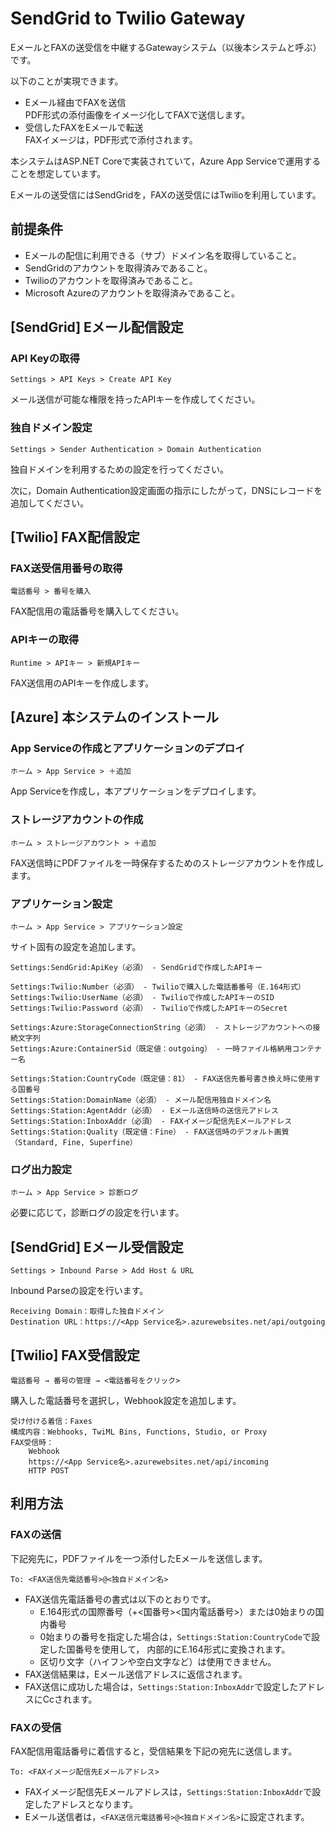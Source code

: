 # SendGrid to Twilio Gateway

EメールとFAXの送受信を中継するGatewayシステム（以後本システムと呼ぶ）です。

以下のことが実現できます。

- Eメール経由でFAXを送信  
  PDF形式の添付画像をイメージ化してFAXで送信します。
- 受信したFAXをEメールで転送  
  FAXイメージは，PDF形式で添付されます。

本システムはASP.NET Coreで実装されていて，Azure App Serviceで運用することを想定しています。

Eメールの送受信にはSendGridを，FAXの送受信にはTwilioを利用しています。

## 前提条件

- Eメールの配信に利用できる（サブ）ドメイン名を取得していること。
- SendGridのアカウントを取得済みであること。
- Twilioのアカウントを取得済みであること。
- Microsoft Azureのアカウントを取得済みであること。

## [SendGrid] Eメール配信設定
### API Keyの取得

    Settings > API Keys > Create API Key

メール送信が可能な権限を持ったAPIキーを作成してください。

### 独自ドメイン設定

    Settings > Sender Authentication > Domain Authentication

独自ドメインを利用するための設定を行ってください。

次に，Domain Authentication設定画面の指示にしたがって，DNSにレコードを追加してください。

## [Twilio] FAX配信設定
### FAX送受信用番号の取得

    電話番号 > 番号を購入

FAX配信用の電話番号を購入してください。

### APIキーの取得

    Runtime > APIキー > 新規APIキー

FAX送信用のAPIキーを作成します。

## [Azure] 本システムのインストール
### App Serviceの作成とアプリケーションのデプロイ

    ホーム > App Service > ＋追加

App Serviceを作成し，本アプリケーションをデプロイします。

### ストレージアカウントの作成

    ホーム > ストレージアカウント > ＋追加

FAX送信時にPDFファイルを一時保存するためのストレージアカウントを作成します。

### アプリケーション設定

    ホーム > App Service > アプリケーション設定

サイト固有の設定を追加します。

    Settings:SendGrid:ApiKey（必須） - SendGridで作成したAPIキー

    Settings:Twilio:Number（必須） - Twilioで購入した電話番番号（E.164形式）
    Settings:Twilio:UserName（必須） - Twilioで作成したAPIキーのSID
    Settings:Twilio:Password（必須） - Twilioで作成したAPIキーのSecret

    Settings:Azure:StorageConnectionString（必須） - ストレージアカウントへの接続文字列
    Settings:Azure:ContainerSid（既定値：outgoing） - 一時ファイル格納用コンテナー名

    Settings:Station:CountryCode（既定値：81） - FAX送信先番号書き換え時に使用する国番号
    Settings:Station:DomainName（必須） - メール配信用独自ドメイン名
    Settings:Station:AgentAddr（必須） - Eメール送信時の送信元アドレス
    Settings:Station:InboxAddr（必須） - FAXイメージ配信先Eメールアドレス
    Settings:Station:Quality（既定値：Fine） - FAX送信時のデフォルト画質（Standard, Fine, Superfine）

### ログ出力設定

    ホーム > App Service > 診断ログ

必要に応じて，診断ログの設定を行います。

## [SendGrid] Eメール受信設定

    Settings > Inbound Parse > Add Host & URL

Inbound Parseの設定を行います。

    Receiving Domain：取得した独自ドメイン
    Destination URL：https://<App Service名>.azurewebsites.net/api/outgoing

## [Twilio] FAX受信設定

    電話番号 → 番号の管理 → <電話番号をクリック>

購入した電話番号を選択し，Webhook設定を追加します。

    受け付ける着信：Faxes
    構成内容：Webhooks, TwiML Bins, Functions, Studio, or Proxy
    FAX受信時：
        Webhook
        https://<App Service名>.azurewebsites.net/api/incoming
        HTTP POST

## 利用方法
### FAXの送信

下記宛先に，PDFファイルを一つ添付したEメールを送信します。

    To: <FAX送信先電話番号>@<独自ドメイン名>

- FAX送信先電話番号の書式は以下のとおりです。
  - E.164形式の国際番号（+<国番号><国内電話番号>）または0始まりの国内番号
  - 0始まりの番号を指定した場合は，`Settings:Station:CountryCode`で設定した国番号を使用して，
    内部的にE.164形式に変換されます。
  - 区切り文字（ハイフンや空白文字など）は使用できません。
- FAX送信結果は，Eメール送信アドレスに返信されます。
- FAX送信に成功した場合は，`Settings:Station:InboxAddr`で設定したアドレスにCcされます。

### FAXの受信

FAX配信用電話番号に着信すると，受信結果を下記の宛先に送信します。

    To: <FAXイメージ配信先Eメールアドレス>

- FAXイメージ配信先Eメールアドレスは，`Settings:Station:InboxAddr`で設定したアドレスとなります。
- Eメール送信者は，`<FAX送信元電話番号>@<独自ドメイン名>`に設定されます。
